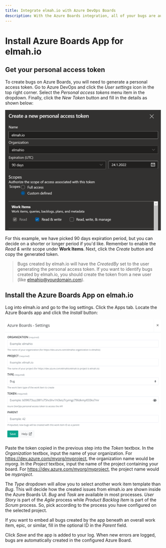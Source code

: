 ```yaml
---
title: Integrate elmah.io with Azure DevOps Boards
description: With the Azure Boards integration, all of your bugs are automatically created on Azure DevOps. Never miss new errors again by monitoring them.
---
```


# Install Azure Boards App for elmah.io

## Get your personal access token

To create bugs on Azure Boards, you will need to generate a personal access token. Go to Azure DevOps and click the *User settings* icon in the top right corner. Select the *Personal access tokens* menu item in the dropdown. Finally, click the *New Token* button and fill in the details as shown below:

![Create personal access token](images/apps/azureboards/personal-access-token.png)

For this example, we have picked 90 days expiration period, but you can decide on a shorter or longer period if you'd like. Remember to enable the *Read & write* scope under **Work Items**. Next, click the *Create* button and copy the generated token.

> Bugs created by elmah.io will have the *CreatedBy* set to the user generating the personal access token. If you want to identify bugs created by elmah.io, you should create the token from a new user (like elmahio@yourdomain.com).

## Install the Azure Boards App on elmah.io

Log into elmah.io and go to the log settings. Click the Apps tab. Locate the Azure Boards app and click the *Install* button:

![Install Azure Boards App](images/apps/azureboards/install-settings-v2.png)

Paste the token copied in the previous step into the *Token* textbox. In the *Organization* textbox, input the name of your organization. For https://dev.azure.com/myorg/myproject, the organization name would be *myorg*. In the *Project* textbox, input the name of the project containing your board. For https://dev.azure.com/myorg/myproject, the project name would be *myproject*.

The *Type* dropdown will allow you to select another work item template than *Bug*. This will decide how the created issues from elmah.io are shown inside the Azure Boards UI. *Bug* and *Task* are available in most processes. *User Story* is part of the *Agile* process while *Product Backlog Item* is part of the *Scrum* process. So, pick according to the process you have configured on the selected project.

If you want to embed all bugs created by the app beneath an overall work item, epic, or similar, fill in the optional ID in the *Parent* field.

Click *Save* and the app is added to your log. When new errors are logged, bugs are automatically created in the configured Azure Board.